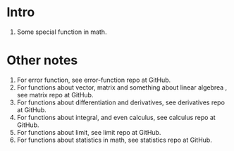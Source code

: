 # Intro
1. Some special function in math.

# Other notes
1. For error function, see error-function repo at GitHub.
2. For functions about vector, matrix and something about linear algebrea , see matrix repo at GitHub.
3. For functions about differentiation and derivatives, see derivatives repo at GitHub.
4. For functions about integral, and even calculus, see calculus repo at GitHub.
5. For functions about limit, see limit repo at GitHub.
6. For functions about statistics in math, see statistics repo at GitHub.

